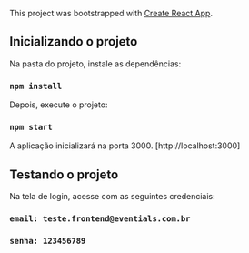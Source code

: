 

This project was bootstrapped with [Create React App](https://github.com/facebook/create-react-app).

## Inicializando o projeto 

Na pasta do projeto, instale as dependências:

### `npm install`

Depois, execute o projeto:

### `npm start`

A aplicação inicializará na porta 3000. [http://localhost:3000]

## Testando o projeto 

Na tela de login, acesse com as seguintes credenciais: 

### `email: teste.frontend@eventials.com.br`
### `senha: 123456789`
